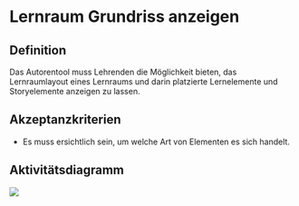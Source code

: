 # Lernraum Grundriss anzeigen

## Definition
Das Autorentool muss Lehrenden die Möglichkeit bieten, das Lernraumlayout eines Lernraums und darin platzierte 
Lernelemente und Storyelemente anzeigen zu lassen.

## Akzeptanzkriterien
- Es muss ersichtlich sein, um welche Art von Elementen es sich handelt.

## Aktivitätsdiagramm
![](imageASN0026.png)